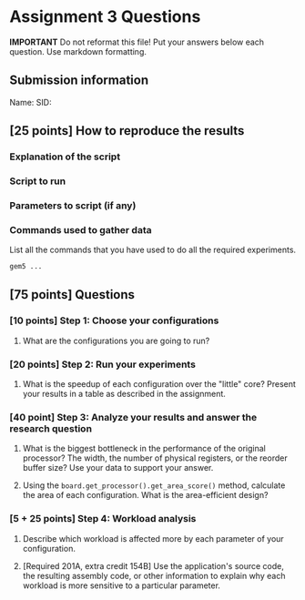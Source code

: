 # Assignment 3 Questions

**IMPORTANT** Do not reformat this file!
Put your answers below each question.
Use markdown formatting.

## Submission information

Name:
SID:

## [25 points] How to reproduce the results

### Explanation of the script

### Script to run

### Parameters to script (if any)

### Commands used to gather data
List all the commands that you have used to do all the required experiments.
```sh
gem5 ...
```

## [75 points] Questions

### [10 points] Step 1: Choose your configurations

1. What are the configurations you are going to run?

### [20 points] Step 2: Run your experiments

1. What is the speedup of each configuration over the "little" core? Present your results in a table as described in the assignment.

### [40 point] Step 3: Analyze your results and answer the research question

1. What is the biggest bottleneck in the performance of the original processor? The width, the number of physical registers, or the reorder buffer size? Use your data to support your answer.

2. Using the `board.get_processor().get_area_score()` method, calculate the area of each configuration. What is the area-efficient design?

### [5 + 25 points] Step 4: Workload analysis

1. Describe which workload is affected more by each parameter of your configuration.

2. [Required 201A, extra credit 154B] Use the application's source code, the resulting assembly code, or other information to explain why each workload is more sensitive to a particular parameter.
